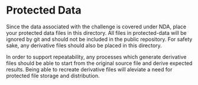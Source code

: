 Protected Data
==============

Since the data associated with the challenge is covered under NDA, 
place your protected data files in this directory. All files in 
protected-data will be ignored by git and should not be included in 
the public repository. For safety sake, any derivative files should 
also be placed in this directory.

In order to support repeatability, any processes which generate derivative 
files should be able to start from the original source file and derive 
expected results. Being able to recreate derivative files will aleviate 
a need for protected file storage and distribution.


